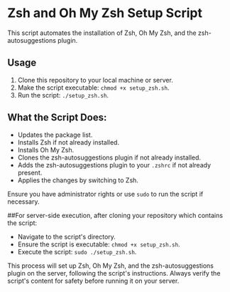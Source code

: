 # Zsh and Oh My Zsh Setup Script

This script automates the installation of Zsh, Oh My Zsh, and the zsh-autosuggestions plugin.

## Usage

1. Clone this repository to your local machine or server.
2. Make the script executable: `chmod +x setup_zsh.sh`.
3. Run the script: `./setup_zsh.sh`.

## What the Script Does:

- Updates the package list.
- Installs Zsh if not already installed.
- Installs Oh My Zsh.
- Clones the zsh-autosuggestions plugin if not already installed.
- Adds the zsh-autosuggestions plugin to your `.zshrc` if not already present.
- Applies the changes by switching to Zsh.

Ensure you have administrator rights or use `sudo` to run the script if necessary.

##For server-side execution, after cloning your repository which contains the script:

- Navigate to the script's directory.
- Ensure the script is executable: `chmod +x setup_zsh.sh`.
- Execute the script: `sudo ./setup_zsh.sh`.

This process will set up Zsh, Oh My Zsh, and the zsh-autosuggestions plugin on the server, following the script's instructions. Always verify the script's content for safety before running it on your server.
